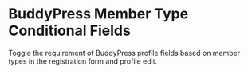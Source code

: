 # BuddyPress Member Type Conditional Fields
Toggle the requirement of BuddyPress profile fields based on member types in the registration form and profile edit.
